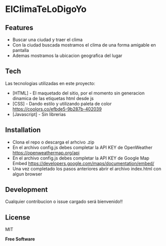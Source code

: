 # ElClimaTeLoDigoYo

## Features

- Buscar una ciudad y traer el clima
- Con la ciudad buscada mostramos el clima de una forma amigable en pantalla
- Ademas mostramos la ubicacion geografica del lugar

## Tech

Las tecnologias utilizadas en este proyecto:

- [HTML] - El maquetado del sitio, por el momento sin generacion dinamica de las etiquetas html desde js
- [CSS] - Dando estilo y utilizando paleta de color https://coolors.co/efbde5-9b287b-402039
- [Javascript] - Sin librerias 

## Installation

 - Clona el repo o descarga el arhcivo .zip
 - En el archivo config.js debes completar la API KEY de OpenWeather https://openweathermap.org/api
 - En el archivo config.js debes completar la API KEY de Google Map Embed https://developers.google.com/maps/documentation/embed/
 - Una vez completado los pasos anteriores abrir el archivo index.html con algun browser

## Development

Cualquier contribucion o issue cargado será bienvenido!!

## License

MIT

**Free Software**
